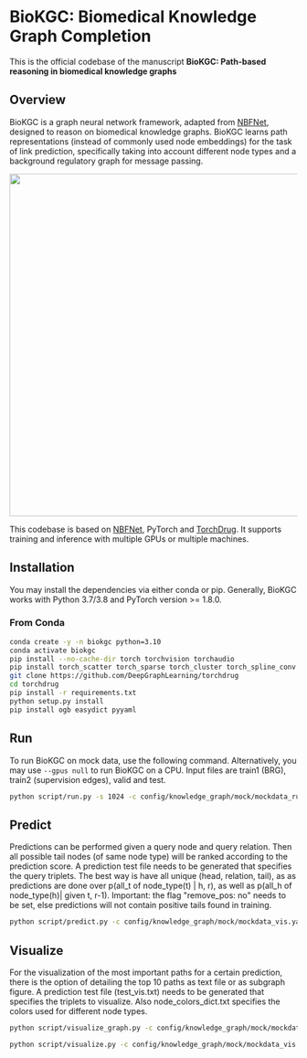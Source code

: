 # BioKGC: Biomedical Knowledge Graph Completion #

This is the official codebase of the manuscript **BioKGC: Path-based reasoning in biomedical knowledge graphs**

## Overview ##
BioKGC is a graph neural network framework, adapted from [NBFNet][paper],
designed to reason on biomedical knowledge graphs. BioKGC learns path representations
(instead of commonly used node embeddings) for the task of link prediction, 
specifically taking into account different node types and a 
background regulatory graph for message passing.


[paper]: https://arxiv.org/pdf/2106.06935.pdf

<img src="asset/biokgc.svg" width="600">

This codebase is based on [NBFNet][NBFNetgithub], PyTorch and [TorchDrug]. It supports training and inference
with multiple GPUs or multiple machines.

[TorchDrug]: https://github.com/DeepGraphLearning/torchdrug
[NBFNetgithub]: https://github.com/DeepGraphLearning/NBFNet

## Installation ##

You may install the dependencies via either conda or pip. Generally, BioKGC works
with Python 3.7/3.8 and PyTorch version >= 1.8.0.

### From Conda ###

```bash
conda create -y -n biokgc python=3.10
conda activate biokgc
pip install --no-cache-dir torch torchvision torchaudio
pip install torch_scatter torch_sparse torch_cluster torch_spline_conv -f https://data.pyg.org/whl/torch-2.0.0+cpu.html
git clone https://github.com/DeepGraphLearning/torchdrug
cd torchdrug
pip install -r requirements.txt
python setup.py install
pip install ogb easydict pyyaml
```


## Run ##

To run BioKGC on mock data, use the following command. Alternatively, you
may use `--gpus null` to run BioKGC on a CPU. Input files are train1 (BRG), train2 (supervision edges),
valid and test.

```bash
python script/run.py -s 1024 -c config/knowledge_graph/mock/mockdata_run.yaml --gpus [0] 
```

## Predict ##
Predictions can be performed given a query node and query relation. Then all possible tail nodes (of same node type) 
will be ranked according to the prediction score. A prediction test file needs to be generated that specifies the query triplets.
The best way is have all unique (head, relation, tail), as as predictions are done over p(all_t of node_type(t) | h, r), 
as well as p(all_h of node_type(h)| given t, r-1). Important: the flag "remove_pos: no" needs to be set, else predictions will not
contain positive tails found in training.

```bash
python script/predict.py -c config/knowledge_graph/mock/mockdata_vis.yaml --gpus [0] --checkpoint dir/to/checkpoint/model_epoch_8.pth
```

## Visualize ##

For the visualization of the most important paths for a certain prediction, there is the option of detailing the top 10 paths
as text file or as subgraph figure. A prediction test file (test_vis.txt) needs to be generated that specifies the triplets to visualize.
Also node_colors_dict.txt specifies the colors used for different node types.

```bash
python script/visualize_graph.py -c config/knowledge_graph/mock/mockdata_vis.yaml --gpus [0] --checkpoint dir/to/checkpoint/model_epoch_8.pth

python script/visualize.py -c config/knowledge_graph/mock/mockdata_vis.yaml --gpus [0] --checkpoint dir/to/checkpoint/model_epoch_8.pth```
```